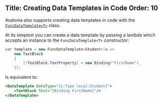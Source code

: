 Title: Creating Data Templates in Code
Order: 10
---
Avalonia also supports creating data templates in code with the
[`FuncDataTemplate<T>`](/api/Avalonia.Controls.Templates/FuncDataTemplate_1/) class.

At its simplest you can create a data template by passing a lambda which accepts an instance
to the `FuncDataTemplate<T>` constructor:

```csharp
var template = new FuncDataTemplate<Student>(x =>
    new TextBlock
    {
        [!TextBlock.TextProperty] = new Binding("FirstName"),
    });
```

Is equivalent to:

```xml
<DataTemplate DataType="{x:Type local:Student}">
    <TextBlock Text="{Binding FirstName}"/>
</DataTemplate>
```